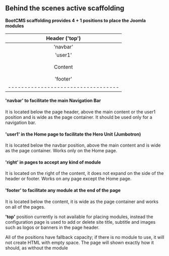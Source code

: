 ## Behind the scenes active scaffolding

**BootCMS scaffolding provides 4 + 1 positions to place the Joomla modules**


|           Header ('top')         | 
| :------------------------------: |
|             'navbar'             |
|             'user1'              |
|                                  | 
|                                  | 
|             Content              |  
|                                  | 
|                                  |
|             'footer'             | 
|----------------------------------|

#### **'navbar'** to facilitate the main Navigation Bar
It is located below the page header, above the main content or the user1 position and is 
wide as the page container. It should be used only for a navigation bar.

#### **'user1'** in the Home page to facilitate the Hero Unit (Jumbotron)
It is located below the navbar position, above the main content and is wide as the page 
container. Works only on the Home page.

#### **'right'** in pages to accept any kind of module
It is located on the right of the content, it does not expand on the side of the header 
or footer. Works on any page except the Home page.

#### **'footer'** to facilitate any module at the end of the page
It is located below the content, it is wide as the page container and works on all of the pages.

**'top'** position currently is not available for placing modules, instead the configuration 
page is used to add or delete site title, subtitle and images such as logos or banners 
in the page header.

All of the positions have fallback capacity; if there is no module to use, it will not 
create HTML with empty space. The page will shown exactly how it should, as without the module
